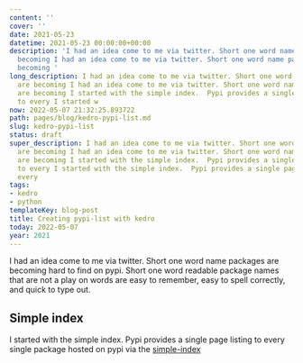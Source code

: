 ```yaml
---
content: ''
cover: ''
date: 2021-05-23
datetime: 2021-05-23 00:00:00+00:00
description: 'I had an idea come to me via twitter. Short one word name packages are
  becoming I had an idea come to me via twitter. Short one word name packages are
  becoming '
long_description: I had an idea come to me via twitter. Short one word name packages
  are becoming I had an idea come to me via twitter. Short one word name packages
  are becoming I started with the simple index.  Pypi provides a single page listing
  to every I started w
now: 2022-05-07 21:32:25.893722
path: pages/blog/kedro-pypi-list.md
slug: kedro-pypi-list
status: draft
super_description: I had an idea come to me via twitter. Short one word name packages
  are becoming I had an idea come to me via twitter. Short one word name packages
  are becoming I started with the simple index.  Pypi provides a single page listing
  to every I started with the simple index.  Pypi provides a single page listing to
  every
tags:
- kedro
- python
templateKey: blog-post
title: Creating pypi-list with kedro
today: 2022-05-07
year: 2021
---
```


I had an idea come to me via twitter. Short one word name packages are becoming
hard to find on pypi.  Short one word readable package names that are not a
play on words are easy to remember, easy to spell correctly, and quick to type
out.

## Simple index

I started with the simple index.  Pypi provides a single page listing to every
single package hosted on pypi via the [simple-index](https://pypi.org/simple/)